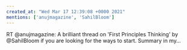 ```yaml
---
created_at: "Wed Mar 17 12:39:08 +0000 2021"
mentions: ['anujmagazine', 'SahilBloom']
---
```


RT @anujmagazine: A brilliant thread on 'First Principles Thinking' by @SahilBloom if you are looking for the ways to start.
Summary in my…